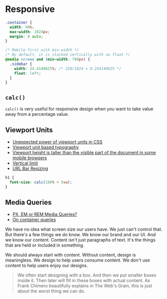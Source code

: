 # Responsive

```css
.container {
  width: 90%;
  max-width: 1024px;
  margin: 0 auto;
}

/* Mobile-first with min-width */
/* By default, it is stacked vertically with no float */
@media screen and (min-width: 700px) {
  .sidebar {
    width: 24.4140625%; /* 250/1024 = 0.244140625 */
    float: left;
  }
}
```

## `calc()`

`calc()` is very useful for responsive design when you want to take value away from a percentage value.

## Viewport Units

* [Unexpected power of viewport units in CSS](https://www.lullabot.com/articles/unexpected-power-of-viewport-units-in-css)
* [Viewport unit based typography](https://zellwk.com/blog/viewport-based-typography/)
* [Viewport height is taller than the visible part of the document in some mobile browsers](https://nicolas-hoizey.com/2015/02/viewport-height-is-taller-than-the-visible-part-of-the-document-in-some-mobile-browsers.html)
* [Vertical limit](https://adactio.com/journal/11690)
* [URL Bar Resizing](https://developers.google.com/web/updates/2016/12/url-bar-resizing)

```css
h1 {
  font-size: calc(100% + 5vw);
}
```

## Media Queries

* [PX, EM or REM Media Queries?](https://zellwk.com/blog/media-query-units/)
* [On container queries](https://ethanmarcotte.com/wrote/on-container-queries/)

We have no idea what screen size our users have. We just can't control that. But there's a few things we do know. We know our brand and our UI. And we know our content. Content isn't just paragraphs of text. It's the things that are held or included in something.

We should always start with content. Without content, design is meaningless. We design to help users consume content. We don't use content to help users enjoy our designs.

> We often start designing with a box. And then we put smaller boxes inside it. Then later will fill in these boxes with actual content. As Frank Chimero beautifully explains in The Web's Grain, this is just about the worst thing we can do.
